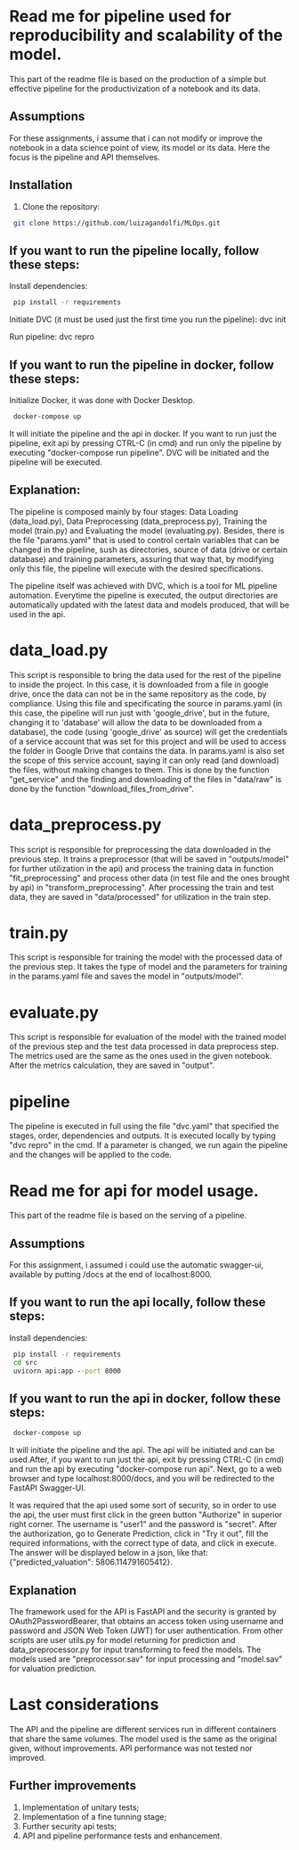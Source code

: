 # Read me for pipeline used for reproducibility and scalability of the model.
This part of the readme file is based on the production of a simple but effective pipeline for the productivization of a notebook and its data.

## Assumptions
For these assignments, i assume that i can not modify or improve the notebook in a data science point of view, its model or its data. Here the focus is the pipeline and API themselves.

## Installation
1. Clone the repository:
```bash
 git clone https://github.com/luizagandolfi/MLOps.git
```
## If you want to run the pipeline locally, follow these steps:
Install dependencies:
```cmd
 pip install -r requirements
 ```
Initiate DVC (it must be used just the first time you run the pipeline):
dvc init

Run pipeline:
dvc repro

## If you want to run the pipeline in docker, follow these steps:
Initialize Docker, it was done with Docker Desktop.

```cmd
 docker-compose up
```
It will initiate the pipeline and the api in docker. If you want to run just the pipeline, exit api by pressing CTRL-C (in cmd) and run only the pipeline by executing "docker-compose run pipeline". DVC will be initiated and the pipeline will be executed.

 ## Explanation:
 The pipeline is composed mainly by four stages: Data Loading (data_load.py), Data Preprocessing (data_preprocess.py), Training the model (train.py) and Evaluating the model (evaluating.py). Besides, there is the file "params.yaml" that is used to control certain variables that can be changed in the pipeline, sush as directories, source of data (drive or certain database) and training parameters, assuring that way that, by modifying only this file, the pipeline will execute with the desired specifications.

 The pipeline itself was achieved with DVC, which is a tool for ML pipeline automation. Everytime the pipeline is executed, the output directories are automatically updated with the latest data and models produced, that will be used in the api.

 # data_load.py
 This script is responsible to bring the data used for the rest of the pipeline to inside the project. In this case, it is downloaded from a file in google drive, once the data can not be in the same repository as the code, by compliance. Using this file and specificating the source in params.yaml (in this case, the pipeline will run just with 'google_drive', but in the future, changing it to 'database' will allow the data to be downloaded from a database), the code (using 'google_drive' as source) will get the credentials of a service account that was set for this project and will be used to access the folder in Google Drive that contains the data. In params.yaml is also set the scope of this service account, saying it can only read (and download) the files, without making changes to them. This is done by the function "get_service" and the finding and downloading of the files in "data/raw" is done by the function "download_files_from_drive".

 # data_preprocess.py
 This script is responsible for preprocessing the data downloaded in the previous step. It trains a preprocessor (that will be saved in "outputs/model" for further utilization in the api) and process the training data in function "fit_preprocessing" and process other data (in test file and the ones brought by api) in "transform_preprocessing". After processing the train and test data, they are saved in "data/processed" for utilization in the train step.

 # train.py
 This script is responsible for training the model with the processed data of the previous step. It takes the type of model and the parameters for training in the params.yaml file and saves the model in "outputs/model".

 # evaluate.py
 This script is responsible for evaluation of the model with the trained model of the previous step and the test data processed in data preprocess step. The metrics used are the same as the ones used in the given notebook. After the metrics calculation, they are saved in "output".

 # pipeline
 The pipeline is executed in full using the file "dvc.yaml" that specified the stages, order, dependencies and outputs. It is executed locally by typing "dvc repro" in the cmd. If a parameter is changed, we run again the pipeline and the changes will be applied to the code.


# Read me for api for model usage.
This part of the readme file is based on the serving of a pipeline.

## Assumptions
For this assignment, i assumed i could use the automatic swagger-ui, available by putting /docs at the end of localhost:8000.

## If you want to run the api locally, follow these steps:
Install dependencies:
```cmd
 pip install -r requirements
 cd src
 uvicorn api:app --port 8000
 ```
## If you want to run the api in docker, follow these steps:
```cmd
 docker-compose up
```
It will initiate the pipeline and the api. The api will be initiated and can be used.After, if you want to run just the api, exit by pressing CTRL-C (in cmd) and run the api by executing "docker-compose run api". Next, go to a web browser and type localhost:8000/docs, and you will be redirected to the FastAPI Swagger-UI.

It was required that the api used some sort of security, so in order to use the api, the user must first click in the green button "Authorize" in superior right corner. The username is "user1" and the password is "secret". After the authorization, go to Generate Prediction, click in "Try it out", fill the required informations, with the correct type of data, and click in execute. The answer will be displayed below in a json, like that: {"predicted_valuation": 5806.114791605412}.

## Explanation

The framework used for the API is FastAPI and the security is granted by OAuth2PasswordBearer, that obtains an access token using username and password and JSON Web Token (JWT) for user authentication. From other scripts are user utils.py for model returning for prediction and data_preprocessor.py for input transforming to feed the models. The models used are "preprocessor.sav" for input processing and "model.sav" for valuation prediction.

# Last considerations
The API and the pipeline are different services run in different containers that share the same volumes.
The model used is the same as the original given, without improvements.
API performance was not tested nor improved.

## Further improvements
1. Implementation of unitary tests;
2. Implementation of a fine tunning stage;
3. Further security api tests;
4. API and pipeline performance tests and enhancement.
